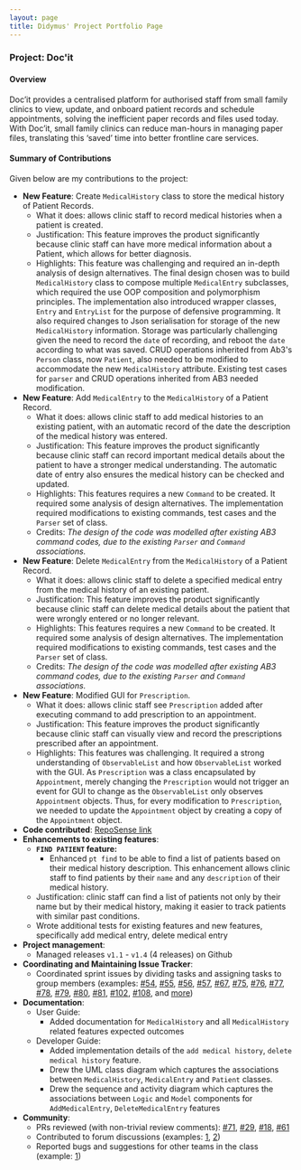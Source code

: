 ```yaml
---
layout: page
title: Didymus' Project Portfolio Page
---
```


### Project: Doc'it

#### Overview
Doc’it provides a centralised platform for authorised staff from small family clinics to view, update, and onboard
patient records and schedule appointments, solving the inefficient paper records and files used today. With Doc’it, small family clinics can
reduce man-hours in managing paper files, translating this ‘saved’ time into better frontline care services.

#### Summary of Contributions
Given below are my contributions to the project:
- **New Feature**: Create `MedicalHistory` class to store the medical history of Patient Records.
  * What it does: allows clinic staff to record medical histories when a patient is created.
  * Justification: This feature improves the product significantly because clinic staff can have more medical information about a Patient, which allows for better diagnosis.
  * Highlights: This feature was challenging and required an in-depth analysis of design alternatives. The final design chosen was to build `MedicalHistory` class to compose multiple `MedicalEntry` subclasses, which required the use OOP composition and polymorphism principles. The implementation also introduced wrapper classes, `Entry` and `EntryList` for the purpose of defensive programming. It also required changes to Json serialisation for storage of the new `MedicalHistory` information. Storage was particularly challenging given the need to record the `date` of recording, and reboot the `date` according to what was saved. CRUD operations  inherited from Ab3's `Person` class, now `Patient`, also needed to be modified to accommodate the new `MedicalHistory` attribute. Existing test cases for `parser` and CRUD operations inherited from AB3 needed modification.
- **New Feature**: Add `MedicalEntry` to the `MedicalHistory` of a Patient Record.
  * What it does: allows clinic staff to add medical histories to an existing patient, with an automatic record of the date the description of the medical history was entered.
  * Justification: This feature improves the product significantly because clinic staff can record important medical details about the patient to have a stronger medical understanding. The automatic date of entry also ensures the medical history can be checked and updated.
  * Highlights: This features requires a new `Command` to be created. It required some analysis of design alternatives. The implementation required modifications to existing commands, test cases and the `Parser` set of class.
  * Credits: *The design of the code was modelled after existing AB3 command codes, due to the existing `Parser` and `Command` associations.*
- **New Feature**: Delete `MedicalEntry` from the `MedicalHistory` of a Patient Record.
  * What it does: allows clinic staff to delete a specified medical entry from the medical history of an existing patient.
  * Justification: This feature improves the product significantly because clinic staff can delete medical details about the patient that were wrongly entered or no longer relevant.
  * Highlights: This features requires a new `Command` to be created. It required some analysis of design alternatives. The implementation required modifications to existing commands, test cases and the `Parser` set of class.
  * Credits: *The design of the code was modelled after existing AB3 command codes, due to the existing `Parser` and `Command` associations.*
- **New Feature**: Modified GUI for `Prescription`.
  * What it does: allows clinic staff see `Prescription` added after executing command to add prescription to an appointment.
  * Justification: This feature improves the product significantly because clinic staff can visually view and record the prescriptions prescribed after an appointment.
  * Highlights: This features was challenging. It required a strong understanding of `ObservableList` and how `ObservableList` worked with the GUI. As `Prescription` was a class encapsulated by `Appointment`, merely changing the `Prescription` would not trigger an event for GUI to change as the `ObservableList` only observes `Appointment` objects. Thus, for every modification to `Prescription`, we needed to update the `Appointment` object by creating a copy of the `Appointment` object.
- **Code contributed**: [RepoSense link](https://nus-cs2103-ay2122s1.github.io/tp-dashboard/?search=&sort=groupTitle&sortWithin=title&since=2021-09-17&timeframe=commit&mergegroup=&groupSelect=groupByRepos&breakdown=false&tabOpen=true&tabType=authorship&tabAuthor=didymental&tabRepo=AY2122S1-CS2103-W14-1%2Ftp%5Bmaster%5D&authorshipIsMergeGroup=false&authorshipFileTypes=docs~functional-code~test-code~other&authorshipIsBinaryFileTypeChecked=false)
- **Enhancements to existing features**:
  * **`FIND PATIENT` feature:**
    * Enhanced `pt find` to be able to find a list of patients based on their medical history description. This enhancement allows clinic staff to find patients by their `name` and any `description` of their medical history.
  * Justification: clinic staff can find a list of patients not only by their name but by their medical history, making it easier to track patients with similar past conditions.
  * Wrote additional tests for existing features and new features, specifically add medical entry, delete medical entry
- **Project management**:
  * Managed releases `v1.1` - `v1.4` (4 releases) on Github
- **Coordinating and Maintaining Issue Tracker**:
  * Coordinated sprint issues by dividing tasks and assigning tasks to group members (examples: [\#54](https://github.com/AY2122S1-CS2103-W14-1/tp/issues/54), [\#55](https://github.com/AY2122S1-CS2103-W14-1/tp/issues/55), [\#56](https://github.com/AY2122S1-CS2103-W14-1/tp/issues/56), [\#57](https://github.com/AY2122S1-CS2103-W14-1/tp/issues/57), [\#67](https://github.com/AY2122S1-CS2103-W14-1/tp/issues/67), [\#75](https://github.com/AY2122S1-CS2103-W14-1/tp/issues/75), [\#76](https://github.com/AY2122S1-CS2103-W14-1/tp/issues/76), [\#77](https://github.com/AY2122S1-CS2103-W14-1/tp/issues/77), [\#78](https://github.com/AY2122S1-CS2103-W14-1/tp/issues/78), [\#79](https://github.com/AY2122S1-CS2103-W14-1/tp/issues/79), [\#80](https://github.com/AY2122S1-CS2103-W14-1/tp/issues/80), [\#81](https://github.com/AY2122S1-CS2103-W14-1/tp/issues/81), [\#102](https://github.com/AY2122S1-CS2103-W14-1/tp/issues/102), [\#108](https://github.com/AY2122S1-CS2103-W14-1/tp/issues/108), and [more](https://github.com/AY2122S1-CS2103-W14-1/tp/issues?q=is%3Aissue+author%3Adidymental+is%3Aclosed))
- **Documentation**:
  * User Guide:
    * Added documentation for `MedicalHistory` and all `MedicalHistory` related features expected outcomes
  * Developer Guide:
    * Added implementation details of the `add medical history`, `delete medical history` feature.
    * Drew the UML class diagram which captures the associations between `MedicalHistory`, `MedicalEntry` and `Patient` classes.
    * Drew the sequence and activity diagram which captures the associations between `Logic` and `Model` components for `AddMedicalEntry`, `DeleteMedicalEntry` features
- **Community**:
  * PRs reviewed (with non-trivial review comments): [\#71](https://github.com/AY2122S1-CS2103-W14-1/tp/pull/71), [\#29](https://github.com/AY2122S1-CS2103-W14-1/tp/pull/29), [\#18](https://github.com/AY2122S1-CS2103-W14-1/tp/pull/18), [\#61](https://github.com/AY2122S1-CS2103-W14-1/tp/pull/61)
  * Contributed to forum discussions (examples: [1](https://github.com/nus-cs2103-AY2122S1/forum/issues/237), [2](https://github.com/nus-cs2103-AY2122S1/forum/issues/306))
  * Reported bugs and suggestions for other teams in the class (example: [1](https://github.com/didymental/ped))
